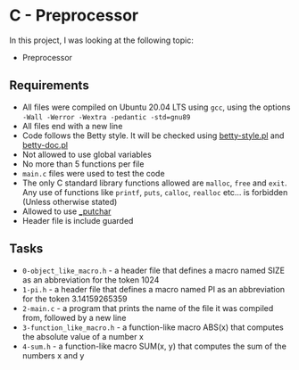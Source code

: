 # C - Preprocessor

In this project, I was looking at the following topic:

- Preprocessor

## Requirements

- All files were compiled on Ubuntu 20.04 LTS using `gcc`, using the options `-Wall -Werror -Wextra -pedantic -std=gnu89`
- All files end with a new line
- Code follows the Betty style. It will be checked using [betty-style.pl](https://github.com/holbertonschool/Betty/blob/master/betty-style.pl) and [betty-doc.pl](https://github.com/holbertonschool/Betty/blob/master/betty-doc.pl)
- Not allowed to use global variables
- No more than 5 functions per file
- `main.c` files were used to test the code
- The only C standard library functions allowed are `malloc`, `free` and `exit`. Any use of functions like `printf`, `puts`, `calloc`, `realloc` etc… is forbidden (Unless otherwise stated)
- Allowed to use [\_putchar](https://github.com/holbertonschool/_putchar.c/blob/master/_putchar.c)
- Header file is include guarded

## Tasks

- `0-object_like_macro.h` - a header file that defines a macro named SIZE as an abbreviation for the token 1024
- `1-pi.h` - a header file that defines a macro named PI as an abbreviation for the token 3.14159265359
- `2-main.c` - a program that prints the name of the file it was compiled from, followed by a new line
- `3-function_like_macro.h` - a function-like macro ABS(x) that computes the absolute value of a number x
- `4-sum.h` - a function-like macro SUM(x, y) that computes the sum of the numbers x and y
